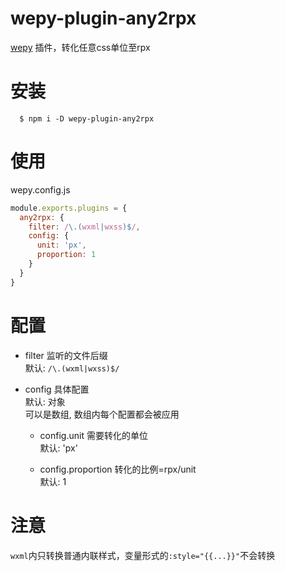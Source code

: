 # wepy-plugin-any2rpx

[wepy](https://github.com/Tencent/wepy) 插件，转化任意css单位至rpx

# 安装

```
  $ npm i -D wepy-plugin-any2rpx
```

# 使用

wepy.config.js
```javascript
module.exports.plugins = {
  any2rpx: {
    filter: /\.(wxml|wxss)$/,
    config: {
      unit: 'px',
      proportion: 1
    }
  }
}
```

# 配置

* filter 监听的文件后缀<br>
  默认: `/\.(wxml|wxss)$/`

* config 具体配置<br>
  默认: 对象<br>
  可以是数组, 数组内每个配置都会被应用

  * config.unit 需要转化的单位<br>
   默认: 'px'

  * config.proportion 转化的比例=rpx/unit<br>
    默认: 1

# 注意

`wxml`内只转换普通内联样式，变量形式的`:style="{{...}}"`不会转换